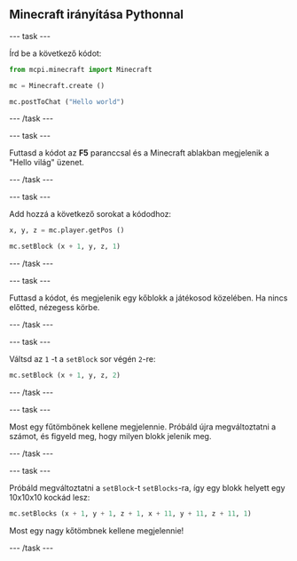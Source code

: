 ## Minecraft irányítása Pythonnal

\--- task \---

Írd be a következő kódot:

```python
from mcpi.minecraft import Minecraft 

mc = Minecraft.create () 

mc.postToChat ("Hello world")
```

\--- /task \---

\--- task \---

Futtasd a kódot az **F5** paranccsal és a Minecraft ablakban megjelenik a "Hello világ" üzenet.

\--- /task \---

\--- task \---

Add hozzá a következő sorokat a kódodhoz:

```python
x, y, z = mc.player.getPos () 

mc.setBlock (x + 1, y, z, 1)
```

\--- /task \---

\--- task \---

Futtasd a kódot, és megjelenik egy kőblokk a játékosod közelében. Ha nincs előtted, nézegess körbe.

\--- /task \---

\--- task \---

Váltsd az `1` -t a `setBlock` sor végén `2`-re:

```python
mc.setBlock (x + 1, y, z, 2)
```

\--- /task \---

\--- task \---

Most egy fűtömbönek kellene megjelennie. Próbáld újra megváltoztatni a számot, és figyeld meg, hogy milyen blokk jelenik meg.

\--- /task \---

\--- task \---

Próbáld megváltoztatni a `setBlock`-t `setBlocks`-ra, így egy blokk helyett egy 10x10x10 kockád lesz:

```python
mc.setBlocks (x + 1, y + 1, z + 1, x + 11, y + 11, z + 11, 1)
```

Most egy nagy kőtömbnek kellene megjelennie!

\--- /task \---